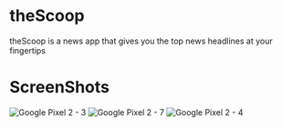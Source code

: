 # theScoop
theScoop is a news app that gives you the top news headlines at your fingertips

# ScreenShots

![Google Pixel 2 - 3](https://user-images.githubusercontent.com/62125235/84615032-55cd7d80-aeb7-11ea-9e69-bd04fd30b9f6.png)            ![Google Pixel 2 - 7](https://user-images.githubusercontent.com/62125235/84615127-9d540980-aeb7-11ea-8ba6-bf36ef9c4b7d.png)             ![Google Pixel 2 - 4](https://user-images.githubusercontent.com/62125235/84615114-8dd4c080-aeb7-11ea-806d-765b84e12e85.png)



